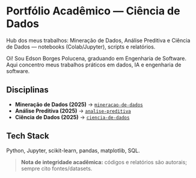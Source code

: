 # Portfólio Acadêmico — Ciência de Dados
Hub dos meus trabalhos: Mineração de Dados, Análise Preditiva e Ciência de Dados — notebooks (Colab/Jupyter), scripts e relatórios.

Oi! Sou Edson Borges Polucena, graduando em Engenharia de Software. Aqui concentro meus trabalhos práticos em dados, IA e engenharia de software.

## Disciplinas
- **Mineração de Dados (2025)** → [`mineracao-de-dados`](https://github.com/edsonpolucena/mineracao-de-dados)
- **Análise Preditiva (2025)** → [`analise-preditiva`](https://github.com/edsonpolucena/analise-preditiva)
- **Ciência de Dados (2025)** → [`ciencia-de-dados`](https://github.com/edsonpolucena/ciencia-de-dados)


## Tech Stack
Python, Jupyter, scikit-learn, pandas, matplotlib, SQL.


> **Nota de integridade acadêmica:** códigos e relatórios são autorais; sempre cito fontes/datasets.

